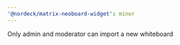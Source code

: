 ```yaml
---
'@nordeck/matrix-neoboard-widget': minor
---
```


Only admin and moderator can import a new whiteboard
